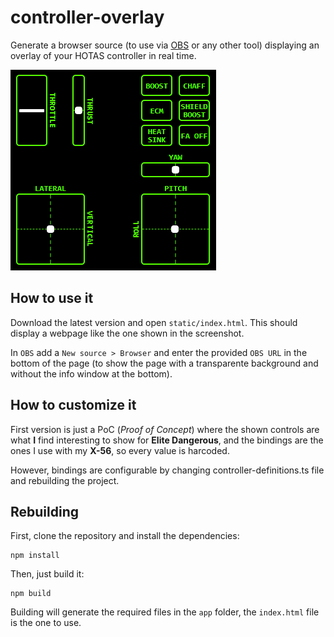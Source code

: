 # controller-overlay

Generate a browser source (to use via [OBS](https://obsproject.com/) or any other tool) displaying an overlay of your HOTAS controller in real time.

![alt text][screenshot]

## How to use it

Download the latest version and open `static/index.html`. This should display a webpage like the one shown in the screenshot.

In `OBS` add a `New source > Browser` and enter the provided `OBS URL` in the bottom of the page (to show the page with a transparente background and without the info window at the bottom).

## How to customize it

First version is just a PoC (_Proof of Concept_) where the shown controls are what **I** find interesting to show for **Elite Dangerous**, and the bindings are the ones I use with my **X-56**, so every value is harcoded.

However, bindings are configurable by changing controller-definitions.ts file and rebuilding the project.

## Rebuilding

First, clone the repository and install the dependencies:

```
npm install
```

Then, just build it:

```
npm build
```

Building will generate the required files in the `app` folder, the `index.html` file is the one to use.

[screenshot]: ./img/screenshot-0.1.0.png 'HOTAS overlay preview'
